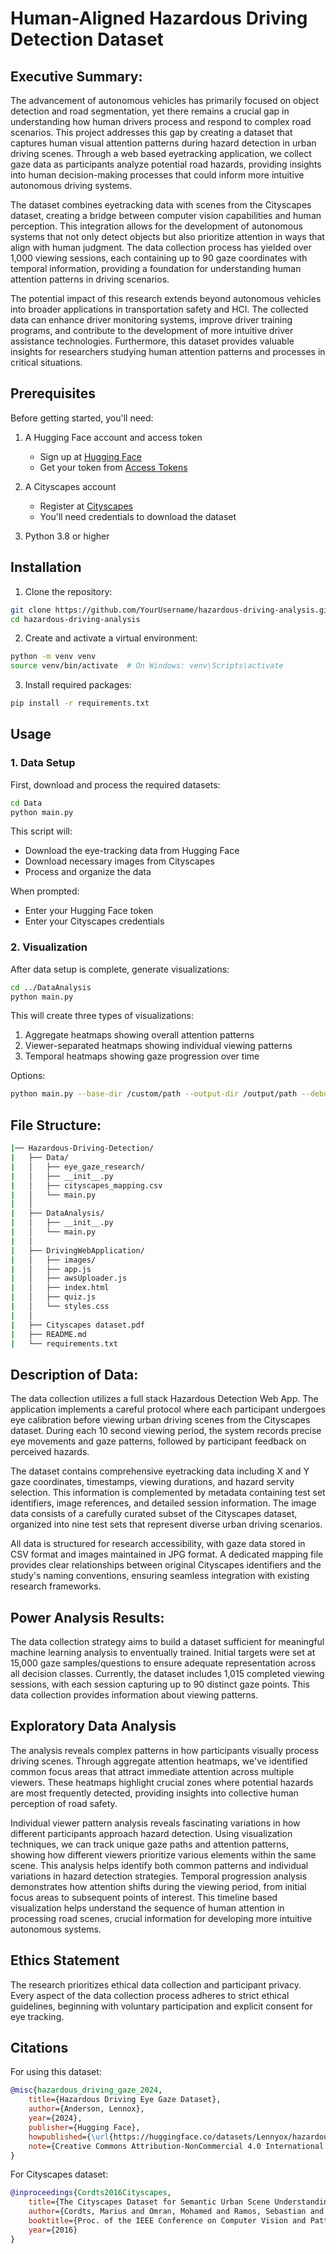 # Human-Aligned Hazardous Driving Detection Dataset

## Executive Summary:
The advancement of autonomous vehicles has primarily focused on object detection and road segmentation, yet there remains a crucial gap in understanding how human drivers process and respond to complex road scenarios. This project addresses this gap by creating a dataset that captures human visual attention patterns during hazard detection in urban driving scenes. Through a web based eyetracking application, we collect gaze data as participants analyze potential road hazards, providing insights into human decision-making processes that could inform more intuitive autonomous driving systems.

The dataset combines eyetracking data with scenes from the Cityscapes dataset, creating a bridge between computer vision capabilities and human perception. This integration allows for the development of autonomous systems that not only detect objects but also prioritize attention in ways that align with human judgment. The data collection process has yielded over 1,000 viewing sessions, each containing up to 90 gaze coordinates with temporal information, providing a foundation for understanding human attention patterns in driving scenarios.

The potential impact of this research extends beyond autonomous vehicles into broader applications in transportation safety and HCI. The collected data can enhance driver monitoring systems, improve driver training programs, and contribute to the development of more intuitive driver assistance technologies. Furthermore, this dataset provides valuable insights for researchers studying human attention patterns and processes in critical situations.

## Prerequisites

Before getting started, you'll need:
1. A Hugging Face account and access token
   - Sign up at [Hugging Face](https://huggingface.co/)
   - Get your token from [Access Tokens](https://huggingface.co/settings/tokens)

2. A Cityscapes account
   - Register at [Cityscapes](https://www.cityscapes-dataset.com/)
   - You'll need credentials to download the dataset

3. Python 3.8 or higher

## Installation

1. Clone the repository:
```bash
git clone https://github.com/YourUsername/hazardous-driving-analysis.git
cd hazardous-driving-analysis
```

2. Create and activate a virtual environment:
```bash
python -m venv venv
source venv/bin/activate  # On Windows: venv\Scripts\activate
```

3. Install required packages:
```bash
pip install -r requirements.txt
```

## Usage

### 1. Data Setup
First, download and process the required datasets:

```bash
cd Data
python main.py
```

This script will:
- Download the eye-tracking data from Hugging Face
- Download necessary images from Cityscapes
- Process and organize the data

When prompted:
- Enter your Hugging Face token
- Enter your Cityscapes credentials

### 2. Visualization
After data setup is complete, generate visualizations:

```bash
cd ../DataAnalysis
python main.py
```

This will create three types of visualizations:
1. Aggregate heatmaps showing overall attention patterns
2. Viewer-separated heatmaps showing individual viewing patterns
3. Temporal heatmaps showing gaze progression over time

Options:
```bash
python main.py --base-dir /custom/path --output-dir /output/path --debug
```

## File Structure:
```bash
|── Hazardous-Driving-Detection/
|   ├── Data/
|   │   ├── eye_gaze_research/
|   │   ├── __init__.py
|   │   ├── cityscapes_mapping.csv
|   │   └── main.py
|   │
|   ├── DataAnalysis/
|   │   ├── __init__.py
|   │   └── main.py
|   │
|   ├── DrivingWebApplication/
|   │   ├── images/
|   │   ├── app.js
|   │   ├── awsUploader.js
|   │   ├── index.html
|   │   ├── quiz.js
|   │   └── styles.css
|   │
|   ├── Cityscapes dataset.pdf
|   ├── README.md
|   └── requirements.txt
```

## Description of Data:
The data collection utilizes a full stack Hazardous Detection Web App. The application implements a careful protocol where each participant undergoes eye calibration before viewing urban driving scenes from the Cityscapes dataset. During each 10 second viewing period, the system records precise eye movements and gaze patterns, followed by participant feedback on perceived hazards.

The dataset contains comprehensive eyetracking data including X and Y gaze coordinates, timestamps, viewing durations, and hazard servity selection. This information is complemented by metadata containing test set identifiers, image references, and detailed session information. The image data consists of a carefully curated subset of the Cityscapes dataset, organized into nine test sets that represent diverse urban driving scenarios.

All data is structured for research accessibility, with gaze data stored in CSV format and images maintained in JPG format. A dedicated mapping file provides clear relationships between original Cityscapes identifiers and the study's naming conventions, ensuring seamless integration with existing research frameworks.

## Power Analysis Results:
The data collection strategy aims to build a dataset sufficient for meaningful machine learning analysis to enventually trained. Initial targets were set at 15,000 gaze samples/questions to ensure adequate representation across all decision classes. Currently, the dataset includes 1,015 completed viewing sessions, with each session capturing up to 90 distinct gaze points. This data collection provides information about viewing patterns.

## Exploratory Data Analysis
The analysis reveals complex patterns in how participants visually process driving scenes. Through aggregate attention heatmaps, we've identified common focus areas that attract immediate attention across multiple viewers. These heatmaps highlight crucial zones where potential hazards are most frequently detected, providing insights into collective human perception of road safety.

Individual viewer pattern analysis reveals fascinating variations in how different participants approach hazard detection. Using visualization techniques, we can track unique gaze paths and attention patterns, showing how different viewers prioritize various elements within the same scene. This analysis helps identify both common patterns and individual variations in hazard detection strategies.
Temporal progression analysis demonstrates how attention shifts during the viewing period, from initial focus areas to subsequent points of interest. This timeline based visualization helps understand the sequence of human attention in processing road scenes, crucial information for developing more intuitive autonomous systems.

## Ethics Statement
The research prioritizes ethical data collection and participant privacy. Every aspect of the data collection process adheres to strict ethical guidelines, beginning with voluntary participation and explicit consent for eye tracking. 

## Citations
For using this dataset:
```bibtex
@misc{hazardous_driving_gaze_2024,
    title={Hazardous Driving Eye Gaze Dataset},
    author={Anderson, Lennox},
    year={2024},
    publisher={Hugging Face},
    howpublished={\url{https://huggingface.co/datasets/Lennyox/hazardous_driving_eye_gaze}},
    note={Creative Commons Attribution-NonCommercial 4.0 International License}
}
```

For Cityscapes dataset:
```bibtex
@inproceedings{Cordts2016Cityscapes,
    title={The Cityscapes Dataset for Semantic Urban Scene Understanding},
    author={Cordts, Marius and Omran, Mohamed and Ramos, Sebastian and Rehfeld, Timo and Enzweiler, Markus and Benenson, Rodrigo and Franke, Uwe and Roth, Stefan and Schiele, Bernt},
    booktitle={Proc. of the IEEE Conference on Computer Vision and Pattern Recognition (CVPR)},
    year={2016}
}
```

